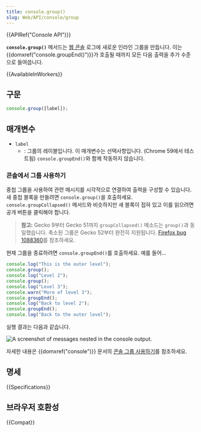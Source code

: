 ```yaml
---
title: console.group()
slug: Web/API/console/group
---
```


{{APIRef("Console API")}}

**`console.group()`** 메서드는 [웹 콘솔](/ko/docs/Tools/Web_Console) 로그에 새로운 인라인 그룹을 만듭니다. 이는 {{domxref("console.groupEnd()")}}가 호출될 때까지 모든 다음 출력을 추가 수준으로 들여씁니다.

{{AvailableInWorkers}}

## 구문

```js
console.group([label]);
```

## 매개변수

- `label`
  - : 그룹의 레이블입니다. 이 매개변수는 선택사항입니다. (Chrome 59에서 테스트됨) `console.groupEnd()`와 함께 작동하지 않습니다.

### 콘솔에서 그룹 사용하기

중첩 그룹을 사용하여 관련 메시지를 시각적으로 연결하여 출력을 구성할 수 있습니다. 새 중첩 블록을 만들려면 `console.group()`을 호출하세요. `console.groupCollapsed()` 메서드와 비슷하지만 새 블록이 접혀 있고 이를 읽으려면 공개 버튼을 클릭해야 합니다.

> **참고:** Gecko 9부터 Gecko 51까지 `groupCollapsed()` 메소드는 `group()`과 동일했습니다.
> 축소된 그룹은 Gecko 52부터 완전히 지원됩니다. [Firefox bug 1088360](https://bugzil.la/1088360)를 참조하세요.

현재 그룹을 종료하려면 `console.groupEnd()`를 호출하세요. 예를 들어...

```js
console.log("This is the outer level");
console.group();
console.log("Level 2");
console.group();
console.log("Level 3");
console.warn("More of level 3");
console.groupEnd();
console.log("Back to level 2");
console.groupEnd();
console.log("Back to the outer level");
```

실행 결과는 다음과 같습니다.

![A screenshot of messages nested in the console output.](nesting.png)

자세한 내용은 {{domxref("console")}} 문서의 [콘솔 그룹 사용하기](/ko/docs/Web/API/console#콘솔_그룹_사용하기)를 참조하세요.

## 명세

{{Specifications}}

## 브라우저 호환성

{{Compat}}
